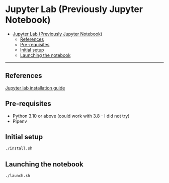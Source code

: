 # Jupyter Lab (Previously Jupyter Notebook)

- [Jupyter Lab (Previously Jupyter Notebook)](#jupyter-lab-previously-jupyter-notebook)
  - [References](#references)
  - [Pre-requisites](#pre-requisites)
  - [Initial setup](#initial-setup)
  - [Launching the notebook](#launching-the-notebook)

---

## References

[Jupyter lab installation guide](https://jupyter.org/install)

## Pre-requisites

- Python 3.10 or above (could work with 3.8 - I did not try)
- Pipenv

## Initial setup

```bash
./install.sh
```

## Launching the notebook

```bash
./launch.sh
```

